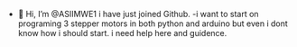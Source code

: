 - 👋 Hi, I’m @ASIIMWE1
i have just joined Github.
-i want to start on programing 3 stepper motors in both python and arduino but even i dont know how i should start.
i need help here and guidence.
